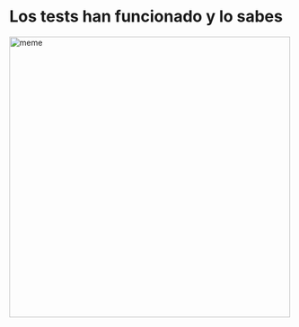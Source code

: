 <h1>Los tests han funcionado y lo sabes</h1> <img src="https://i.redd.it/5zlih7irhhea1.jpg" alt="meme" width="500" height="500"></img>
